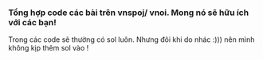 ### Tổng hợp code các bài trên vnspoj/ vnoi. Mong nó sẽ hữu ích với các bạn!
 
 Trong các code sẽ thường có sol luôn. Nhưng đôi khi do nhác :))) nên mình không kịp thêm sol vào !
